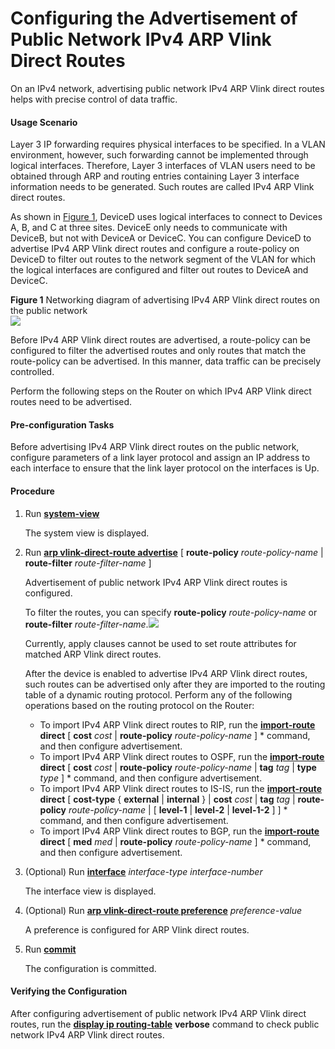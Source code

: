 Configuring the Advertisement of Public Network IPv4 ARP Vlink Direct Routes
============================================================================

On an IPv4 network, advertising public network IPv4 ARP Vlink direct routes helps with precise control of data traffic.

#### Usage Scenario

Layer 3 IP forwarding requires physical interfaces to be specified. In a VLAN environment, however, such forwarding cannot be implemented through logical interfaces. Therefore, Layer 3 interfaces of VLAN users need to be obtained through ARP and routing entries containing Layer 3 interface information needs to be generated. Such routes are called IPv4 ARP Vlink direct routes.

As shown in [Figure 1](#EN-US_TASK_0172365357__fig_dc_vrp_ip-route_cfg_005501), DeviceD uses logical interfaces to connect to Devices A, B, and C at three sites. DeviceE only needs to communicate with DeviceB, but not with DeviceA or DeviceC. You can configure DeviceD to advertise IPv4 ARP Vlink direct routes and configure a route-policy on DeviceD to filter out routes to the network segment of the VLAN for which the logical interfaces are configured and filter out routes to DeviceA and DeviceC.

**Figure 1** Networking diagram of advertising IPv4 ARP Vlink direct routes on the public network  
![](images/fig_dc_vrp_ip-route_cfg_005501.png)  

Before IPv4 ARP Vlink direct routes are advertised, a route-policy can be configured to filter the advertised routes and only routes that match the route-policy can be advertised. In this manner, data traffic can be precisely controlled.

Perform the following steps on the Router on which IPv4 ARP Vlink direct routes need to be advertised.


#### Pre-configuration Tasks

Before advertising IPv4 ARP Vlink direct routes on the public network, configure parameters of a link layer protocol and assign an IP address to each interface to ensure that the link layer protocol on the interfaces is Up.


#### Procedure

1. Run [**system-view**](cmdqueryname=system-view)
   
   
   
   The system view is displayed.
2. Run [**arp vlink-direct-route advertise**](cmdqueryname=arp+vlink-direct-route+advertise) [ **route-policy** *route-policy-name* | **route-filter** *route-filter-name* ]
   
   
   
   Advertisement of public network IPv4 ARP Vlink direct routes is configured.
   
   
   
   To filter the routes, you can specify **route-policy** *route-policy-name* or **route-filter** *route-filter-name*.![](../../../../public_sys-resources/note_3.0-en-us.png) 
   
   Currently, apply clauses cannot be used to set route attributes for matched ARP Vlink direct routes.
   
   
   
   
   After the device is enabled to advertise IPv4 ARP Vlink direct routes, such routes can be advertised only after they are imported to the routing table of a dynamic routing protocol. Perform any of the following operations based on the routing protocol on the Router:
   * To import IPv4 ARP Vlink direct routes to RIP, run the [**import-route**](cmdqueryname=import-route) **direct** [ **cost** *cost* | **route-policy** *route-policy-name* ] \* command, and then configure advertisement.
   * To import IPv4 ARP Vlink direct routes to OSPF, run the [**import-route**](cmdqueryname=import-route) **direct** [ **cost** *cost* | **route-policy** *route-policy-name* | **tag** *tag* | **type** *type* ] \* command, and then configure advertisement.
   * To import IPv4 ARP Vlink direct routes to IS-IS, run the [**import-route**](cmdqueryname=import-route) **direct** [ **cost-type** { **external** | **internal** } | **cost** *cost* | **tag** *tag* | **route-policy** *route-policy-name* | [ **level-1** | **level-2** | **level-1-2** ] ] \* command, and then configure advertisement.
   * To import IPv4 ARP Vlink direct routes to BGP, run the [**import-route**](cmdqueryname=import-route) **direct** [ **med** *med* | **route-policy** *route-policy-name* ] \* command, and then configure advertisement.
3. (Optional) Run [**interface**](cmdqueryname=interface) *interface-type* *interface-number*
   
   
   
   The interface view is displayed.
4. (Optional) Run [**arp vlink-direct-route preference**](cmdqueryname=arp+vlink-direct-route+preference) *preference-value*
   
   
   
   A preference is configured for ARP Vlink direct routes.
5. Run [**commit**](cmdqueryname=commit)
   
   
   
   The configuration is committed.

#### Verifying the Configuration

After configuring advertisement of public network IPv4 ARP Vlink direct routes, run the [**display ip routing-table**](cmdqueryname=display+ip+routing-table) **verbose** command to check public network IPv4 ARP Vlink direct routes.